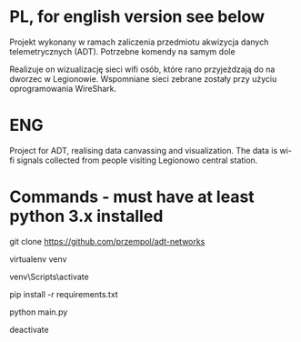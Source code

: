 # PL, for english version see below

Projekt wykonany w ramach zaliczenia przedmiotu akwizycja danych telemetrycznych (ADT). Potrzebne komendy na samym dole

Realizuje on wizualizację sieci wifi osób, które rano przyjeżdzają do na dworzec w Legionowie. 
Wspomniane sieci zebrane zostały przy użyciu oprogramowania WireShark. 

# ENG

Project for ADT, realising data canvassing and visualization. 
The data is wi-fi signals collected from people visiting Legionowo central station.

# Commands - must have at least python 3.x installed
git clone https://github.com/przempol/adt-networks

virtualenv venv

venv\Scripts\activate

pip install -r requirements.txt

python main.py

deactivate

